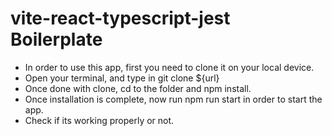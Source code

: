 # vite-react-typescript-jest Boilerplate

- In order to use this app, first you need to clone it on your local device.
- Open your terminal, and type in git clone ${url}
- Once done with clone, cd to the folder and npm install.
- Once installation is complete, now run npm run start in order to start the app.
- Check if its working properly or not.